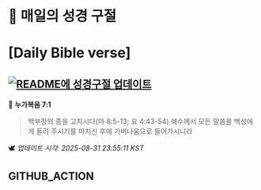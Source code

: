 # 🙏 매일의 성경 구절
# [Daily Bible verse]
## [![README에 성경구절 업데이트](https://github.com/DONGSUKA/first_test/actions/workflows/update-readme-bible.yml/badge.svg)](https://github.com/DONGSUKA/first_test/actions/workflows/update-readme-bible.yml)
<!-- START_BIBLE_VERSE -->
📖 **누가복음 7:1**
> 백부장의 종을 고치시다(마 8:5-13; 요 4:43-54) 예수께서 모든 말씀을 백성에게 들려 주시기를 마치신 후에 가버나움으로 들어가시니라

🕊️ _업데이트 시각: 2025-08-31 23:55:11 KST_
  <!-- END_BIBLE_VERSE -->
## GITHUB_ACTION

